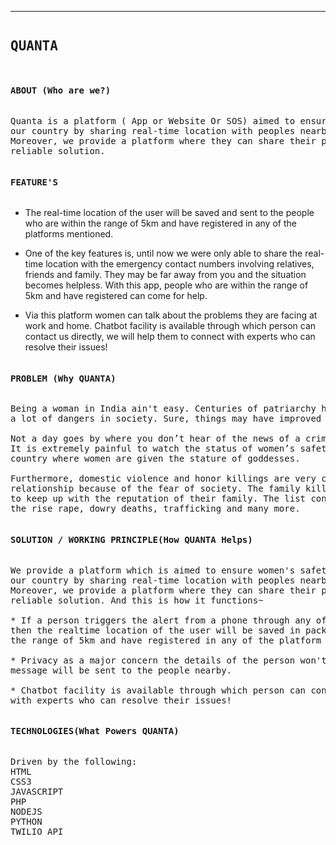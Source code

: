 --------------------------------------------
<pre><h2>QUANTA</h2></pre>

<pre><h4>ABOUT (Who are we?)</h4></pre>
<pre>Quanta is a platform ( App or Website Or SOS) aimed to ensure women's safety in 
our country by sharing real-time location with peoples nearby in case of emergency. 
Moreover, we provide a platform where they can share their problems and get the most
reliable solution.</pre>

<pre><h4>FEATURE'S</h4></pre>
 
* The real-time location of the user will be saved and sent to the people who are within
the range of 5km and have registered in any of the platforms mentioned.
 
* One of the key features is, until now we were only able to share the real-time location
with the emergency contact numbers involving relatives, friends and family. They may be
far away from you and the situation becomes helpless. With this app, people who are within
the range of 5km and have registered can come for help.

* Via this platform women can talk about the problems they are facing at work and home.
Chatbot facility is available through which person can contact us directly, we will help
them to connect with experts who can resolve their issues!

<pre><h4>PROBLEM (Why QUANTA)</h4></pre>
<pre>Being a woman in India ain't easy. Centuries of patriarchy have made women susceptible to 
a lot of dangers in society. Sure, things may have improved over time, but only so much.

Not a day goes by where you don’t hear of the news of a crime against women in India. 
It is extremely painful to watch the status of women’s safety in India, especially in a 
country where women are given the stature of goddesses. 

Furthermore, domestic violence and honor killings are very common. The wife stays in an abusive 
relationship because of the fear of society. The family kills their daughters in the name of honor 
to keep up with the reputation of their family. The list continues as crimes against women are on 
the rise rape, dowry deaths, trafficking and many more.</pre>


<pre><h4>SOLUTION / WORKING PRINCIPLE(How QUANTA Helps)</h4></pre>
<pre>We provide a platform which is aimed to ensure women's safety in 
our country by sharing real-time location with peoples nearby in case of emergency. 
Moreover, we provide a platform where they can share their problems and get the most
reliable solution. And this is how it functions~

* If a person triggers the alert from a phone through any of these mediums( App or Website Or SOS),
then the realtime location of the user will be saved in packets and send to the people who are within
the range of 5km and have registered in any of the platform mentioned.

* Privacy as a major concern the details of the person won't be shared only an "IN DANGER, NEED HELP " 
message will be sent to the people nearby.

* Chatbot facility is available through which person can contact us directly, we will help them to connect
with experts who can resolve their issues!</pre>

<pre><h4>TECHNOLOGIES(What Powers QUANTA)</h4></pre>
<pre>Driven by the following:
HTML
CSS3
JAVASCRIPT
PHP
NODEJS
PYTHON
TWILIO API </pre>


